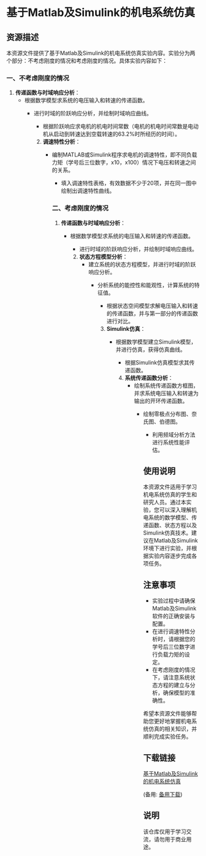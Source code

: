 # 基于Matlab及Simulink的机电系统仿真

## 资源描述

本资源文件提供了基于Matlab及Simulink的机电系统仿真实验内容。实验分为两个部分：不考虑刚度的情况和考虑刚度的情况。具体实验内容如下：

### 一、不考虑刚度的情况

1. **传递函数与时域响应分析**：
   - 根据数学模型求系统的电压输入和转速的传递函数。
      - 进行时域的阶跃响应分析，并绘制时域响应曲线。
         - 根据阶跃响应求电机的机电时间常数（电机的机电时间常数是电动机从启动到转速达到空载转速的63.2%时所经历的时间）。

         2. **调速特性分析**：
            - 编制MATLAB或Simulink程序求电机的调速特性，即不同负载力矩（学号后三位数字，x10，x100）情况下电压和转速之间的关系。
               - 填入调速特性表格，有效数据不少于20项，并在同一图中绘制出调速特性曲线。

               ### 二、考虑刚度的情况

               1. **传递函数与时域响应分析**：
                  - 根据数学模型求系统的电压输入和转速的传递函数。
                     - 进行时域的阶跃响应分析，并绘制时域响应曲线。

                     2. **状态方程模型分析**：
                        - 建立系统的状态方程模型，并进行时域的阶跃响应分析。
                           - 分析系统的能控性和能观性，计算系统的特征值。
                              - 根据状态空间模型求解电压输入和转速的传递函数，并与第一部分的传递函数进行对比。

                              3. **Simulink仿真**：
                                 - 根据数学模型建立Simulink模型，并进行仿真，获得仿真曲线。
                                    - 根据Simulink仿真模型求其传递函数。

                                    4. **系统传递函数分析**：
                                       - 绘制系统传递函数方框图，并求系统电压输入和转速为输出的开环传递函数。
                                          - 绘制零极点分布图、奈氏图、伯德图。
                                             - 利用频域分析方法进行系统性能评估。

                                             ## 使用说明

                                             本资源文件适用于学习机电系统仿真的学生和研究人员。通过本实验，您可以深入理解机电系统的数学模型、传递函数、状态方程以及Simulink仿真技术。建议在Matlab及Simulink环境下进行实验，并根据实验内容逐步完成各项任务。

                                             ## 注意事项

                                             - 实验过程中请确保Matlab及Simulink软件的正确安装与配置。
                                             - 在进行调速特性分析时，请根据您的学号后三位数字进行负载力矩的设定。
                                             - 在考虑刚度的情况下，请注意系统状态方程的建立与分析，确保模型的准确性。

                                             希望本资源文件能够帮助您更好地掌握机电系统仿真的相关知识，并顺利完成实验任务。

                                             ## 下载链接
                                             [基于Matlab及Simulink的机电系统仿真](https://pan.quark.cn/s/9348cafe14b7) 

                                             (备用: [备用下载](https://pan.baidu.com/s/1kuyV6F0KPwhhyEqcgqXaeg?pwd=1234))

                                             ## 说明

                                             该仓库仅用于学习交流，请勿用于商业用途。
